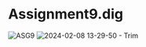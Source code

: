 # Assignment9.dig
![ASG9](https://github.com/Cemkeles11/Assignment9.dig/assets/132370265/fcc46b87-7ec1-41dc-955a-d88008922f9d)
![2024-02-08 13-29-50 - Trim](https://github.com/Cemkeles11/Assignment9.dig/assets/132370265/29fff595-b0b8-4cc3-8c5e-c11600795e75)
